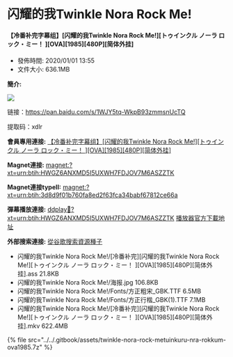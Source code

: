# 闪耀的我Twinkle Nora Rock Me!

#### 【冷番补完字幕组】\[闪耀的我Twinkle Nora Rock Me!\]\[トゥインクル ノーラ ロック・ミー！ \]\[OVA\]\[1985\]\[480P\]\[简体外挂\]

* 發佈時間: 2020/01/01 13:55
* 文件大小: 636.1MB

**簡介:** 

![](https://s2.ax1x.com/2020/01/01/lGVgLn.jpg)

链接：https://pan.baidu.com/s/1WJY5tq-WkpB93zmmsnUcTQ 

提取码：xdlr  


**會員專用連接:** [【冷番补完字幕组】\[闪耀的我Twinkle Nora Rock Me!\]\[トゥインクル ノーラ ロック・ミー！ \]\[OVA\]\[1985\]\[480P\]\[简体外挂\]](https://dl.dmhy.org/2020/01/01/3d8d9f01b760fa8ed2f63fca34babf67812ce66a.torrent)

**Magnet連接:** [magnet:?xt=urn:btih:HWGZ6ANXMD5I5UXWH7FDJOV7M6ASZZTK](magnet:?xt=urn:btih:HWGZ6ANXMD5I5UXWH7FDJOV7M6ASZZTK&dn=&tr=http%3A%2F%2F104.238.198.186%3A8000%2Fannounce&tr=udp%3A%2F%2F104.238.198.186%3A8000%2Fannounce&tr=http%3A%2F%2Ftracker.openbittorrent.com%3A80%2Fannounce&tr=udp%3A%2F%2Ftracker3.itzmx.com%3A6961%2Fannounce&tr=http%3A%2F%2Ftracker4.itzmx.com%3A2710%2Fannounce&tr=http%3A%2F%2Ftracker.publicbt.com%3A80%2Fannounce&tr=http%3A%2F%2Ftracker.prq.to%2Fannounce&tr=http%3A%2F%2Fopen.acgtracker.com%3A1096%2Fannounce&tr=https%3A%2F%2Ft-115.rhcloud.com%2Fonly_for_ylbud&tr=http%3A%2F%2Ftracker1.itzmx.com%3A8080%2Fannounce&tr=http%3A%2F%2Ftracker2.itzmx.com%3A6961%2Fannounce&tr=udp%3A%2F%2Ftracker1.itzmx.com%3A8080%2Fannounce&tr=udp%3A%2F%2Ftracker2.itzmx.com%3A6961%2Fannounce&tr=udp%3A%2F%2Ftracker3.itzmx.com%3A6961%2Fannounce&tr=udp%3A%2F%2Ftracker4.itzmx.com%3A2710%2Fannounce)

**Magnet連接typeII:** [magnet:?xt=urn:btih:3d8d9f01b760fa8ed2f63fca34babf67812ce66a](magnet:?xt=urn:btih:3d8d9f01b760fa8ed2f63fca34babf67812ce66a)

**彈幕播放連接:** [ddplay:magnet:?xt=urn:btih:HWGZ6ANXMD5I5UXWH7FDJOV7M6ASZZTK]() [播放器官方下載地址](http://www.dandanplay.com/?from=dmhy)

**外部搜索連接:** [從谷歌搜索資源種子](https://www.google.com/search?oe=utf-8&q=3d8d9f01b760fa8ed2f63fca34babf67812ce66a)

*  闪耀的我Twinkle Nora Rock Me!/\[冷番补完\]\[闪耀的我Twinkle Nora Rock Me!\]\[トゥインクル ノーラ ロック・ミー！ \]\[OVA\]\[1985\]\[480P\]\[简体外挂\].ass 21.8KB
*  闪耀的我Twinkle Nora Rock Me!/海报.jpg 106.8KB
*  闪耀的我Twinkle Nora Rock Me!/Fonts/方正粗宋\_GBK.TTF 6.5MB
*  闪耀的我Twinkle Nora Rock Me!/Fonts/方正行楷\_GBK\(1\).TTF 7.1MB
*  闪耀的我Twinkle Nora Rock Me!/\[冷番补完\]\[闪耀的我Twinkle Nora Rock Me!\]\[トゥインクル ノーラ ロック・ミー！ \]\[OVA\]\[1985\]\[480P\]\[简体外挂\].mkv 622.4MB

{% file src="../../.gitbook/assets/twinkle-nora-rock-metuinkuru-nra-rokkum-ova1985.7z" %}


